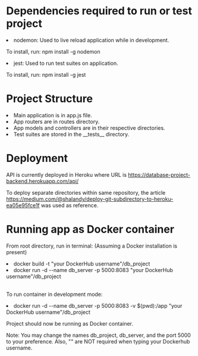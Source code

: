 # Dependencies required to run or test project
<li>nodemon: Used to live reload application while in development.</li>
<p>To install, run: npm install -g nodemon</p>
<li>jest: Used to run test suites on application.</li>
<p>To install, run: npm install -g jest</p>

# Project Structure
<li>Main application is in app.js file.</li>
<li>App routers are in routes directory.</li>
<li>App models and controllers are in their respective directories.</li>
<li>Test suites are stored in the __tests__ directory.</li>

# Deployment
<p>API is currently deployed in Heroku where URL is <a href="https://database-project-backend.herokuapp.com/api/">https://database-project-backend.herokuapp.com/api/</a></p>

<p>To deploy separate directories within same repository, the article <a href="https://medium.com/@shalandy/deploy-git-subdirectory-to-heroku-ea05e95fce1f">https://medium.com/@shalandy/deploy-git-subdirectory-to-heroku-ea05e95fce1f</a> was used as reference.</p>

# Running app as Docker container
<span>From root directory, run in terminal: (Assuming a Docker installation is present)</span>

<li>docker build -t "your DockerHub username"/db_project</li>
<li>docker run -d --name db_server -p 5000:8083 "your DockerHub username"/db_project</li><br>
<p>To run container in development mode:</p>
<li>docker run -d --name db_server -p 5000:8083 -v $(pwd):/app "your DockerHub username"/db_project</li>

<p>Project should now be running as Docker container.</p>
<p>Note: You may change the names db_project, db_server, and the port 5000 to your preference. Also, "" are NOT required when typing your Dockerhub username.</p>
